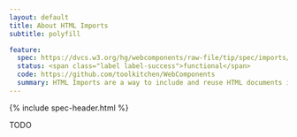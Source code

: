 ```yaml
---
layout: default
title: About HTML Imports
subtitle: polyfill

feature:
  spec: https://dvcs.w3.org/hg/webcomponents/raw-file/tip/spec/imports/index.html
  status: <span class="label label-success">functional</span>
  code: https://github.com/toolkitchen/WebComponents
  summary: HTML Imports are a way to include and reuse HTML documents in other HTML documents.
---
```


{% include spec-header.html %}

TODO